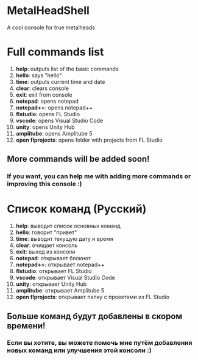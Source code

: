 # MetalHeadShell
A cool console for true metalheads
# Full commands list
1. **help**: outputs list of the basic commands  
2. **hello**: says "hello"  
3. **time**: outputs current time and date  
4. **clear**: clears console
5. **exit**: exit from console  
6. **notepad**: opens notepad  
7. **notepad++**: opens notepad++  
8. **flstudio**: opens FL Studio  
9. **vscode**: opens Visual Studio Code  
10. **unity**: opens Unity Hub
11. **amplitube**: opens Amplitube 5
12. **open flprojects**: opens folder with projects from FL Studio
## More commands will be added soon!
### If you want, you can help me with adding more commands or improving this console :)

# Список команд (Русский)
1. **help**: выводит список основных команд  
2. **hello**: говорит "привет"  
3. **time**: выводит текущую дату и время  
4. **clear**: очищает консоль
5. **exit**: выход из консоли  
6. **notepad**: открывает блокнот  
7. **notepad++**: открывает notepad++  
8. **flstudio**: открывает FL Studio  
9. **vscode**: открывает Visual Studio Code  
10. **unity**: открывает Unity Hub
11. **amplitube**: открывает Amplitube 5
12. **open flprojects**: открывает папку с проектами из FL Studio
## Больше команд будут добавлены в скором времени!
### Если вы хотите, вы можете помочь мне путём добавления новых команд или улучшения этой консоли :)
